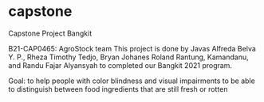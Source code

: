# capstone
Capstone Project Bangkit

B21-CAP0465: AgroStock team
This project is done by Javas Alfreda Belva Y. P., Rheza Timothy Tedjo, Bryan Johanes Roland Rantung, Kamandanu, and Randu Fajar Alyansyah to completed our Bangkit 2021 program.

Goal: to help people with color blindness and visual impairments to be able to distinguish between food ingredients that are still fresh or rotten

